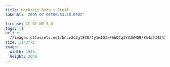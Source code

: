 ```yaml
---
title: Hochzeit Bodo + Steff
takenAt: '2005-07-06T06:53:48.000Z'

license: CC BY-ND 3.0
tags: []
url: >-
  //images.ctfassets.net/bncv3c2gt878/4y1mIQIzF6bQCq1YZ3WHQ9/854a234347e7d45df6af2cb317c5e781/hochzeit-bodo--steff_4559739339_o
size: 1143771
image:
  width: 1536
  height: 2048
---
```

